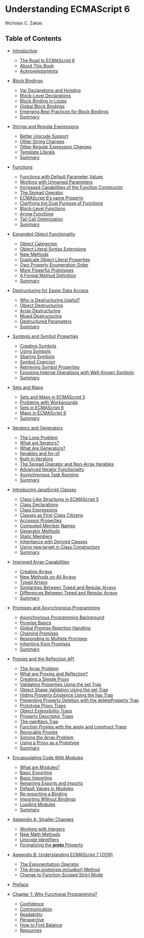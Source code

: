 # Understanding ECMAScript 6
   Nicholas C. Zakas
## Table of Contents

* [Introduction]() 
    * [The Road to ECMAScript 6]() 
    * [About This Book]() 
    * [Acknowledgments]() 
* [Block Bindings]() 
    * [Var Declarations and Hoisting]() 
    * [Block-Level Declarations]() 
    * [Block Binding in Loops]() 
    * [Global Block Bindings]() 
    * [Emerging Best Practices for Block Bindings]() 
    * [Summary]() 
* [Strings and Regular Expressions]() 
    * [Better Unicode Support]() 
    * [Other String Changes]() 
    * [Other Regular Expression Changes]() 
    * [Template Literals]() 
    * [Summary]() 
* [Functions]() 
    * [Functions with Default Parameter Values]() 
    * [Working with Unnamed Parameters]() 
    * [Increased Capabilities of the Function Constructor]() 
    * [The Spread Operator]() 
    * [ECMAScript 6’s name Property]() 
    * [Clarifying the Dual Purpose of Functions]() 
    * [Block-Level Functions]() 
    * [Arrow Functions]() 
    * [Tail Call Optimization]() 
    * [Summary]() 
* [Expanded Object Functionality]() 
    * [Object Categories]() 
    * [Object Literal Syntax Extensions]() 
    * [New Methods]() 
    * [Duplicate Object Literal Properties]() 
    * [Own Property Enumeration Order]() 
    * [More Powerful Prototypes]() 
    * [A Formal Method Definition]() 
    * [Summary]() 
* [Destructuring for Easier Data Access]() 
    * [Why is Destructuring Useful?]() 
    * [Object Destructuring]() 
    * [Array Destructuring]() 
    * [Mixed Destructuring]() 
    * [Destructured Parameters]() 
    * [Summary]() 
* [Symbols and Symbol Properties]() 
    * [Creating Symbols]() 
    * [Using Symbols]() 
    * [Sharing Symbols]() 
    * [Symbol Coercion]() 
    * [Retrieving Symbol Properties]() 
    * [Exposing Internal Operations with Well-Known Symbols]() 
    * [Summary]() 
* [Sets and Maps]() 
    * [Sets and Maps in ECMAScript 5]() 
    * [Problems with Workarounds]() 
    * [Sets in ECMAScript 6]() 
    * [Maps in ECMAScript 6]() 
    * [Summary]() 
* [Iterators and Generators]() 
    * [The Loop Problem]() 
    * [What are Iterators?]() 
    * [What Are Generators?]() 
    * [Iterables and for-of]() 
    * [Built-in Iterators]() 
    * [The Spread Operator and Non-Array Iterables]() 
    * [Advanced Iterator Functionality]() 
    * [Asynchronous Task Running]() 
    * [Summary]() 
* [Introducing JavaScript Classes]() 
    * [Class-Like Structures in ECMAScript 5]() 
    * [Class Declarations]() 
    * [Class Expressions]() 
    * [Classes as First-Class Citizens]() 
    * [Accessor Properties]() 
    * [Computed Member Names]() 
    * [Generator Methods]() 
    * [Static Members]() 
    * [Inheritance with Derived Classes]() 
    * [Using new.target in Class Constructors]() 
    * [Summary]() 
* [Improved Array Capabilities]() 
    * [Creating Arrays]() 
    * [New Methods on All Arrays]() 
    * [Typed Arrays]() 
    * [Similarities Between Typed and Regular Arrays]() 
    * [Differences Between Typed and Regular Arrays]() 
    * [Summary]() 
* [Promises and Asynchronous Programming]() 
    * [Asynchronous Programming Background]() 
    * [Promise Basics]() 
    * [Global Promise Rejection Handling]() 
    * [Chaining Promises]() 
    * [Responding to Multiple Promises]() 
    * [Inheriting from Promises]() 
    * [Summary]() 
* [Proxies and the Reflection API]() 
    * [The Array Problem]() 
    * [What are Proxies and Reflection?]() 
    * [Creating a Simple Proxy]() 
    * [Validating Properties Using the set Trap]() 
    * [Object Shape Validation Using the get Trap]() 
    * [Hiding Property Existence Using the has Trap]() 
    * [Preventing Property Deletion with the deleteProperty Trap]() 
    * [Prototype Proxy Traps]() 
    * [Object Extensibility Traps]() 
    * [Property Descriptor Traps]() 
    * [The ownKeys Trap]() 
    * [Function Proxies with the apply and construct Traps]() 
    * [Revocable Proxies]() 
    * [Solving the Array Problem]() 
    * [Using a Proxy as a Prototype]() 
    * [Summary]() 
* [Encapsulating Code With Modules]() 
    * [What are Modules?]() 
    * [Basic Exporting]() 
    * [Basic Importing]() 
    * [Renaming Exports and Imports]() 
    * [Default Values in Modules]() 
    * [Re-exporting a Binding]() 
    * [Importing Without Bindings]() 
    * [Loading Modules]() 
    * [Summary]() 
* [Appendix A: Smaller Changes]() 
    * [Working with Integers]() 
    * [New Math Methods]() 
    * [Unicode Identifiers]() 
    * [Formalizing the __proto__ Property]() 
* [Appendix B: Understanding ECMAScript 7 (2016)]() 
    * [The Exponentiation Operator]() 
    * [The Array.prototype.includes() Method]() 
    * [Change to Function-Scoped Strict Mode]() 
    
    
    
* [Preface](preface.md/#preface)
* [Chapter 1: Why Functional Programming?](ch1.md/#chapter-1-why-functional-programming)

    * [Confidence](ch1.md/#confidence)
    * [Communication](ch1.md/#communication)
    * [Readability](ch1.md/#readability)
    * [Perspective](ch1.md/#perspective)
    * [How to Find Balance](ch1.md/#how-to-find-balance)
    * [Resources](ch1.md/#resources)
